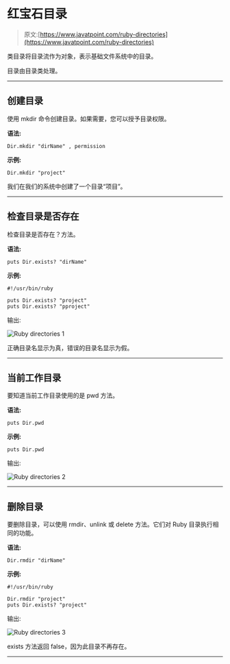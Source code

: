 # 红宝石目录

> 原文:[https://www.javatpoint.com/ruby-directories](https://www.javatpoint.com/ruby-directories)

类目录将目录流作为对象，表示基础文件系统中的目录。

目录由目录类处理。

* * *

## 创建目录

使用 mkdir 命令创建目录。如果需要，您可以授予目录权限。

**语法:**

```
Dir.mkdir "dirName" , permission

```

**示例:**

```
Dir.mkdir "project"

```

我们在我们的系统中创建了一个目录“项目”。

* * *

## 检查目录是否存在

检查目录是否存在？方法。

**语法:**

```
puts Dir.exists? "dirName"

```

**示例:**

```
#!/usr/bin/ruby 

puts Dir.exists? "project" 
puts Dir.exists? "pproject" 

```

输出:

![Ruby directories 1](../Images/cf8ecb61de246a50e2f26aa752443a12.png)

正确目录名显示为真，错误的目录名显示为假。

* * *

## 当前工作目录

要知道当前工作目录使用的是 pwd 方法。

**语法:**

```
puts Dir.pwd

```

**示例:**

```
puts Dir.pwd 

```

输出:

![Ruby directories 2](../Images/b29d1c52456effec1d7007c4226a73b7.png)

* * *

## 删除目录

要删除目录，可以使用 rmdir、unlink 或 delete 方法。它们对 Ruby 目录执行相同的功能。

**语法:**

```
Dir.rmdir "dirName"

```

**示例:**

```
#!/usr/bin/ruby 

Dir.rmdir "project" 
puts Dir.exists? "project"

```

输出:

![Ruby directories 3](../Images/e509f340945ebe88b490b9709fe4c60a.png)

exists 方法返回 false，因为此目录不再存在。

* * *